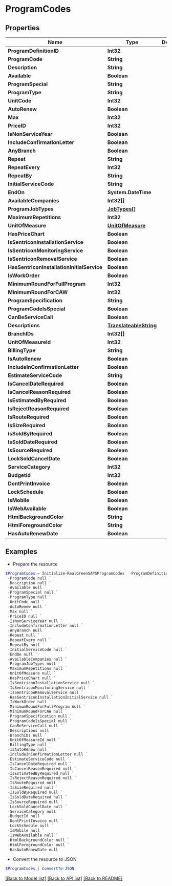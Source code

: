 # ProgramCodes
## Properties

Name | Type | Description | Notes
------------ | ------------- | ------------- | -------------
**ProgramDefinitionID** | **Int32** |  | [optional] 
**ProgramCode** | **String** |  | [optional] 
**Description** | **String** |  | [optional] 
**Available** | **Boolean** |  | [optional] 
**ProgramSpecial** | **String** |  | [optional] 
**ProgramType** | **String** |  | [optional] 
**UnitCode** | **Int32** |  | [optional] 
**AutoRenew** | **Boolean** |  | [optional] 
**Max** | **Int32** |  | [optional] 
**PriceID** | **Int32** |  | [optional] 
**IsNonServiceYear** | **Boolean** |  | [optional] 
**IncludeConfirmationLetter** | **Boolean** |  | [optional] 
**AnyBranch** | **Boolean** |  | [optional] 
**Repeat** | **String** |  | [optional] 
**RepeatEvery** | **Int32** |  | [optional] 
**RepeatBy** | **String** |  | [optional] 
**InitialServiceCode** | **String** |  | [optional] 
**EndOn** | **System.DateTime** |  | [optional] 
**AvailableCompanies** | **Int32[]** |  | [optional] 
**ProgramJobTypes** | [**JobTypes[]**](JobTypes.md) |  | [optional] 
**MaximumRepetitions** | **Int32** |  | [optional] 
**UnitOfMeasure** | [**UnitOfMeasure**](UnitOfMeasure.md) |  | [optional] 
**HasPriceChart** | **Boolean** |  | [optional] 
**IsSentriconInstallationService** | **Boolean** |  | [optional] 
**IsSentriconMonitoringService** | **Boolean** |  | [optional] 
**IsSentriconRemovalService** | **Boolean** |  | [optional] 
**HasSentriconInstallationInitialService** | **Boolean** |  | [optional] 
**IsWorkOrder** | **Boolean** |  | [optional] 
**MinimumRoundForFullProgram** | **Int32** |  | [optional] 
**MinimumRoundForCAW** | **Int32** |  | [optional] 
**ProgramSpecification** | **String** |  | [optional] 
**ProgramCodeIsSpecial** | **Boolean** |  | [optional] 
**CanBeServiceCall** | **Boolean** |  | [optional] 
**Descriptions** | [**TranslateableString**](TranslateableString.md) |  | [optional] 
**BranchIDs** | **Int32[]** |  | [optional] 
**UnitOfMeasureId** | **Int32** |  | [optional] 
**BillingType** | **String** |  | [optional] 
**IsAutoRenew** | **Boolean** |  | [optional] 
**IncludeInConfirmationLetter** | **Boolean** |  | [optional] 
**EstimateServiceCode** | **String** |  | [optional] 
**IsCancelDateRequired** | **Boolean** |  | [optional] 
**IsCancelReasonRequired** | **Boolean** |  | [optional] 
**IsEstimatedByRequired** | **Boolean** |  | [optional] 
**IsRejectReasonRequired** | **Boolean** |  | [optional] 
**IsRouteRequired** | **Boolean** |  | [optional] 
**IsSizeRequired** | **Boolean** |  | [optional] 
**IsSoldByRequired** | **Boolean** |  | [optional] 
**IsSoldDateRequired** | **Boolean** |  | [optional] 
**IsSourceRequired** | **Boolean** |  | [optional] 
**LockSoldCancelDate** | **Boolean** |  | [optional] 
**ServiceCategory** | **Int32** |  | [optional] 
**BudgetId** | **Int32** |  | [optional] 
**DontPrintInvoice** | **Boolean** |  | [optional] 
**LockSchedule** | **Boolean** |  | [optional] 
**IsMobile** | **Boolean** |  | [optional] 
**IsWebAvailable** | **Boolean** |  | [optional] 
**HtmlBackgroundColor** | **String** |  | [optional] 
**HtmlForegroundColor** | **String** |  | [optional] 
**HasAutoRenewDate** | **Boolean** |  | [optional] 

## Examples

- Prepare the resource
```powershell
$ProgramCodes = Initialize-RealGreenSAPSProgramCodes  -ProgramDefinitionID null `
 -ProgramCode null `
 -Description null `
 -Available null `
 -ProgramSpecial null `
 -ProgramType null `
 -UnitCode null `
 -AutoRenew null `
 -Max null `
 -PriceID null `
 -IsNonServiceYear null `
 -IncludeConfirmationLetter null `
 -AnyBranch null `
 -Repeat null `
 -RepeatEvery null `
 -RepeatBy null `
 -InitialServiceCode null `
 -EndOn null `
 -AvailableCompanies null `
 -ProgramJobTypes null `
 -MaximumRepetitions null `
 -UnitOfMeasure null `
 -HasPriceChart null `
 -IsSentriconInstallationService null `
 -IsSentriconMonitoringService null `
 -IsSentriconRemovalService null `
 -HasSentriconInstallationInitialService null `
 -IsWorkOrder null `
 -MinimumRoundForFullProgram null `
 -MinimumRoundForCAW null `
 -ProgramSpecification null `
 -ProgramCodeIsSpecial null `
 -CanBeServiceCall null `
 -Descriptions null `
 -BranchIDs null `
 -UnitOfMeasureId null `
 -BillingType null `
 -IsAutoRenew null `
 -IncludeInConfirmationLetter null `
 -EstimateServiceCode null `
 -IsCancelDateRequired null `
 -IsCancelReasonRequired null `
 -IsEstimatedByRequired null `
 -IsRejectReasonRequired null `
 -IsRouteRequired null `
 -IsSizeRequired null `
 -IsSoldByRequired null `
 -IsSoldDateRequired null `
 -IsSourceRequired null `
 -LockSoldCancelDate null `
 -ServiceCategory null `
 -BudgetId null `
 -DontPrintInvoice null `
 -LockSchedule null `
 -IsMobile null `
 -IsWebAvailable null `
 -HtmlBackgroundColor null `
 -HtmlForegroundColor null `
 -HasAutoRenewDate null
```

- Convert the resource to JSON
```powershell
$ProgramCodes | ConvertTo-JSON
```

[[Back to Model list]](../README.md#documentation-for-models) [[Back to API list]](../README.md#documentation-for-api-endpoints) [[Back to README]](../README.md)

